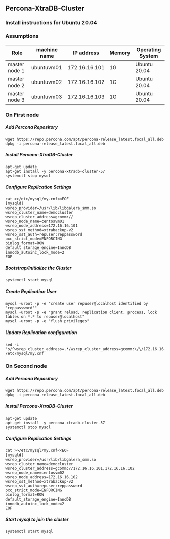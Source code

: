 ## Percona-XtraDB-Cluster
### Install instructions for Ubuntu 20.04

### Assumptions
|Role|machine name|IP address|Memory|Operating System|
|-|-|-|-|-|
|master node 1|ubuntuvm01|172.16.16.101|1G|Ubuntu 20.04 |
|master node 2|ubuntuvm02|172.16.16.102|1G|Ubuntu 20.04 |
|master node 3|ubuntuvm03|172.16.16.103|1G|Ubuntu 20.04 |
### On First node
##### Add Percona Repository
```
wget https://repo.percona.com/apt/percona-release_latest.focal_all.deb
dpkg -i percona-release_latest.focal_all.deb
```
##### Install Percona-XtraDB-Cluster
```
apt-get update
apt-get install -y percona-xtradb-cluster-57
systemctl stop mysql
```
##### Configure Replication Settings
```
cat >>/etc/mysql/my.cnf<<EOF
[mysqld]
wsrep_provider=/usr/lib/libgalera_smm.so
wsrep_cluster_name=democluster
wsrep_cluster_address=gcomm://
wsrep_node_name=centosvm01
wsrep_node_address=172.16.16.101
wsrep_sst_method=xtrabackup-v2
wsrep_sst_auth=repuser:reppassword
pxc_strict_mode=ENFORCING
binlog_format=ROW
default_storage_engine=InnoDB
innodb_autoinc_lock_mode=2
EOF
```
##### Bootstrap/Initialize the Cluster
```
systemctl start mysql
```
##### Create Replication User
```
mysql -uroot -p -e "create user repuser@localhost identified by 'reppassword'"
mysql -uroot -p -e "grant reload, replication client, process, lock tables on *.* to repuser@localhost"
mysql -uroot -p -e "flush privileges"
```
##### Update Replication configuration
```
sed -i 's/^wsrep_cluster_address=.*/wsrep_cluster_address=gcomm:\/\/172.16.16.101,172.16.16.102/' /etc/mysql/my.cnf
```

### On Second node
##### Add Percona Repository
```
wget https://repo.percona.com/apt/percona-release_latest.focal_all.deb
dpkg -i percona-release_latest.focal_all.deb
```
##### Install Percona-XtraDB-Cluster
```
apt-get update
apt-get install -y percona-xtradb-cluster-57
systemctl stop mysql
```
##### Configure Replication Settings
```
cat >>/etc/mysql/my.cnf<<EOF
[mysqld]
wsrep_provider=/usr/lib/libgalera_smm.so
wsrep_cluster_name=democluster
wsrep_cluster_address=gcomm://172.16.16.101,172.16.16.102
wsrep_node_name=centosvm02
wsrep_node_address=172.16.16.102
wsrep_sst_method=xtrabackup-v2
wsrep_sst_auth=repuser:reppassword
pxc_strict_mode=ENFORCING
binlog_format=ROW
default_storage_engine=InnoDB
innodb_autoinc_lock_mode=2
EOF
```
##### Start mysql to join the cluster
```
systemctl start mysql
```
